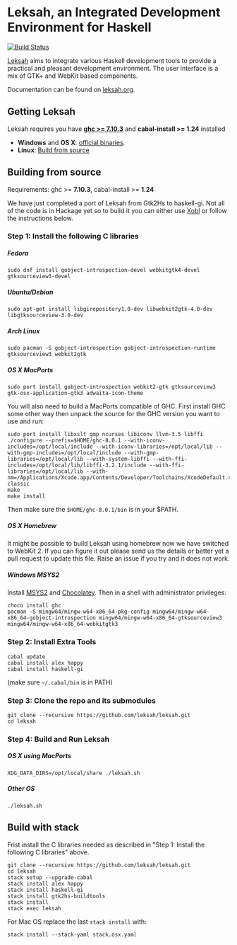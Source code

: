 # Leksah, an Integrated Development Environment for Haskell

[![Build Status](https://secure.travis-ci.org/leksah/leksah.png)](http://travis-ci.org/leksah/leksah)

[Leksah](http://leksah.org/) aims to integrate various Haskell development
tools to provide a practical and pleasant development environment.
The user interface is a mix of GTK+ and WebKit based components.

Documentation can be found on [leksah.org](http://leksah.org/).

## Getting Leksah
Leksah requires you have **[ghc >= 7.10.3](https://www.haskell.org/ghc/download)** and **cabal-install >= 1.24** installed

* **Windows** and **OS X**: [official binaries](https://github.com/leksah/leksah/wiki/download).
* **Linux**: [Build from source](https://github.com/leksah/leksah#building-from-source)

## Building from source

Requirements: ghc >= **7.10.3**, cabal-install >= **1.24**

We have just completed a port of Leksah from Gtk2Hs to haskell-gi. Not all
of the code is in Hackage yet so to build it you can either use [Xobl](xobl/Readme.md)
or follow the instructions below.

### Step 1: Install the following C libraries

##### Fedora
`sudo dnf install gobject-introspection-devel webkitgtk4-devel gtksourceview3-devel`

##### Ubuntu/Debian
`sudo apt-get install libgirepository1.0-dev libwebkit2gtk-4.0-dev libgtksourceview-3.0-dev`

##### Arch Linux
`sudo pacman -S gobject-introspection gobject-introspection-runtime gtksourceview3 webkit2gtk`

##### OS X MacPorts
`sudo port install gobject-introspection webkit2-gtk gtksourceview3 gtk-osx-application-gtk3 adwaita-icon-theme`

You will also need to build a MacPorts compatible of GHC.  First install GHC some other way then unpack the source for the GHC version you want to use and run:

    sudo port install libxslt gmp ncurses libiconv llvm-3.5 libffi
    ./configure --prefix=$HOME/ghc-8.0.1 --with-iconv-includes=/opt/local/include --with-iconv-libraries=/opt/local/lib --with-gmp-includes=/opt/local/include --with-gmp-libraries=/opt/local/lib --with-system-libffi --with-ffi-includes=/opt/local/lib/libffi-3.2.1/include --with-ffi-libraries=/opt/local/lib --with-nm=/Applications/Xcode.app/Contents/Developer/Toolchains/XcodeDefault.xctoolchain/usr/bin/nm-classic
    make
    make install

Then make sure the `$HOME/ghc-8.0.1/bin` is in your $PATH.

##### OS X Homebrew
It might be possible to build Leksah using homebrew now we have switched to WebKit 2.  If you can figure it out please send us the details or better yet a pull request to update this file.  Raise an issue if you try and it does not work.

##### Windows MSYS2
Install [MSYS2](https://msys2.github.io/) and [Chocolatey](https://chocolatey.org/).  Then in a shell with administrator privileges:

    choco install ghc
    pacman -S mingw64/mingw-w64-x86_64-pkg-config mingw64/mingw-w64-x86_64-gobject-introspection mingw64/mingw-w64-x86_64-gtksourceview3 mingw64/mingw-w64-x86_64-webkitgtk3


### Step 2: Install Extra Tools

    cabal update
    cabal install alex happy
    cabal install haskell-gi

(make sure `~/.cabal/bin` is in PATH)

### Step 3: Clone the repo and its submodules

    git clone --recursive https://github.com/leksah/leksah.git
    cd leksah

### Step 4: Build and Run Leksah

##### OS X using MacPorts

    XDG_DATA_DIRS=/opt/local/share ./leksah.sh

##### Other OS

    ./leksah.sh


## Build with stack

Frist install the C libraries needed as described in
"Step 1: Install the following C libraries" above.

```
git clone --recursive https://github.com/leksah/leksah.git
cd leksah
stack setup --upgrade-cabal
stack install alex happy
stack install haskell-gi
stack install gtk2hs-buildtools
stack install
stack exec leksah
```

For Mac OS replace the last `stack install` with:

```
stack install --stack-yaml stack.osx.yaml
```

